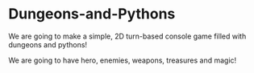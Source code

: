 # Dungeons-and-Pythons
We are going to make a simple, 2D turn-based console game filled with dungeons and pythons!

We are going to have hero, enemies, weapons, treasures and magic!
